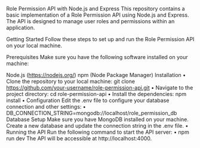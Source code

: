 Role Permission API with Node.js and Express
This repository contains a basic implementation of a Role Permission API using Node.js and Express. The API is designed to manage user roles and permissions within an application.

Getting Started
Follow these steps to set up and run the Role Permission API on your local machine.

Prerequisites
Make sure you have the following software installed on your machine:

Node.js (https://nodejs.org/)
npm (Node Package Manager)
Installation
•	Clone the repository to your local machine:
git clone https://github.com/your-username/role-permission-api.git
•	Navigate to the project directory:
cd role-permission-api
•	Install the dependencies:
npm install
•	Configuration
Edit the .env file to configure your database connection and other settings:
•	DB_CONNECTION_STRING=mongodb://localhost/role_permission_db
Database Setup
Make sure you have MongoDB installed on your machine. Create a new database and update the connection string in the .env file.
•	Running the API
Run the following command to start the API server:
•	npm run dev
The API will be accessible at http://localhost:4000.
